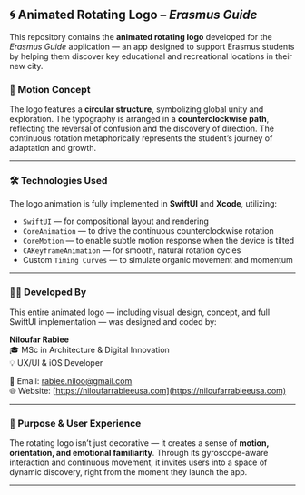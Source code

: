 ## 🌀 Animated Rotating Logo – *Erasmus Guide*

This repository contains the **animated rotating logo** developed for the *Erasmus Guide* application — an app designed to support Erasmus students by helping them discover key educational and recreational locations in their new city.

### 🔁 Motion Concept

The logo features a **circular structure**, symbolizing global unity and exploration. The typography is arranged in a **counterclockwise path**, reflecting the reversal of confusion and the discovery of direction. The continuous rotation metaphorically represents the student’s journey of adaptation and growth.

---

### 🛠 Technologies Used

The logo animation is fully implemented in **SwiftUI** and **Xcode**, utilizing:

- `SwiftUI` — for compositional layout and rendering  
- `CoreAnimation` — to drive the continuous counterclockwise rotation  
- `CoreMotion` — to enable subtle motion response when the device is tilted  
- `CAKeyframeAnimation` — for smooth, natural rotation cycles  
- Custom `Timing Curves` — to simulate organic movement and momentum  

---

### 👩‍💻 Developed By

This entire animated logo — including visual design, concept, and full SwiftUI implementation — was designed and coded by:

**Niloufar Rabiee**  
🎓 MSc in Architecture & Digital Innovation  
💡 UX/UI & iOS Developer

📧 Email: [rabiee.niloo@gmail.com](mailto:rabiee.niloo@gmail.com)  
🌐 Website: [https://niloufarrabieeusa.com](https://niloufarrabieeusa.com)

---

### 🎯 Purpose & User Experience

The rotating logo isn’t just decorative — it creates a sense of **motion, orientation, and emotional familiarity**. Through its gyroscope-aware interaction and continuous movement, it invites users into a space of dynamic discovery, right from the moment they launch the app.

---

